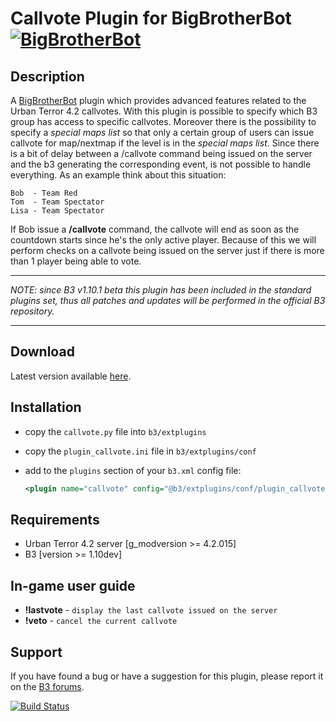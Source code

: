 Callvote Plugin for BigBrotherBot [![BigBrotherBot](http://i.imgur.com/7sljo4G.png)][B3]
=================================

Description
-----------

A [BigBrotherBot][B3] plugin which provides advanced features related to the Urban Terror 4.2 callvotes.
With this plugin is possible to specify which B3 group has access to specific callvotes.
Moreover there is the possibility to specify a *special maps list* so that only a certain group of users can
issue callvote for map/nextmap if the level is in the *special maps list*.
Since there is a bit of delay between a /callvote command being issued on the server and the b3 generating the
corresponding event, is not possible to handle everything.
As an example think about this situation:

    Bob  - Team Red
    Tom  - Team Spectator
    Lisa - Team Spectator
 
If Bob issue a **/callvote** command, the callvote will end as soon as the countdown starts since he's the only
active player. Because of this we will perform checks on a callvote being issued on the server just if there is
more than 1 player being able to vote.

******
*NOTE: since B3 v1.10.1 beta this plugin has been included in the standard plugins set, thus all patches and updates will be performed in the official B3 repository.*
******

Download
--------

Latest version available [here](https://github.com/danielepantaleone/b3-plugin-callvote/archive/master.zip).

Installation
------------

* copy the `callvote.py` file into `b3/extplugins`
* copy the `plugin_callvote.ini` file in `b3/extplugins/conf`
* add to the `plugins` section of your `b3.xml` config file:

  ```xml
  <plugin name="callvote" config="@b3/extplugins/conf/plugin_callvote.ini" />
  ```
Requirements
------------

* Urban Terror 4.2 server [g_modversion >= 4.2.015]
* B3 [version >= 1.10dev]

In-game user guide
------------------

* **!lastvote** - `display the last callvote issued on the server`
* **!veto** - `cancel the current callvote`

Support
-------

If you have found a bug or have a suggestion for this plugin, please report it on the [B3 forums][Support].

[B3]: http://www.bigbrotherbot.net/ "BigBrotherBot (B3)"
[Support]: http://forum.bigbrotherbot.net/plugins-by-fenix/callvote-plugin/ "Support topic on the B3 forums"

[![Build Status](https://travis-ci.org/danielepantaleone/b3-plugin-callvote.svg?branch=master)](https://travis-ci.org/danielepantaleone/b3-plugin-callvote)
